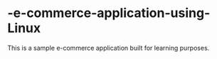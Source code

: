 # -e-commerce-application-using-Linux
This is a sample e-commerce application built for learning purposes.
